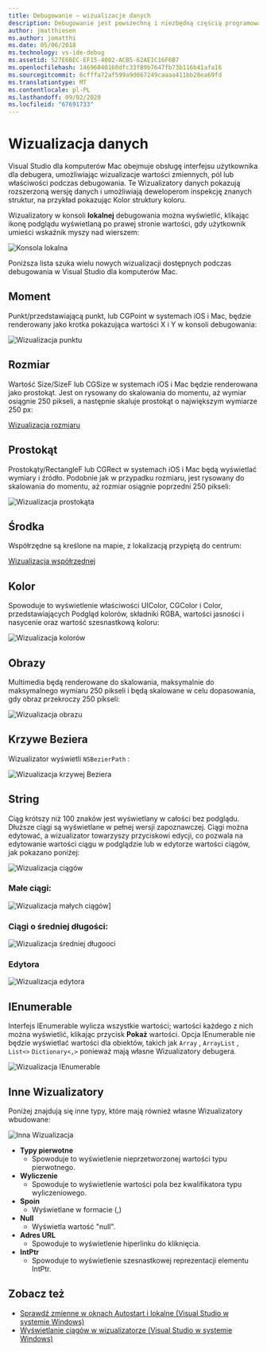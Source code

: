 ```yaml
---
title: Debugowanie — wizualizacje danych
description: Debugowanie jest powszechną i niezbędną częścią programowania. Visual Studio dla komputerów Mac zawiera cały zestaw funkcji, które ułatwiają debugowanie. Ten artykuł przegląda różne wizualizacje danych, które mogą być wyświetlane podczas przeprowadzania inspekcji obiektów w debugerze.
author: jmatthiesen
ms.author: jomatthi
ms.date: 05/06/2018
ms.technology: vs-ide-debug
ms.assetid: 527E6BEC-EF15-4002-ACB5-62AE1C16F6B7
ms.openlocfilehash: 14696040160dfc33f89b7647fb73b116b41afa16
ms.sourcegitcommit: 6cfffa72af599a9d667249caaaa411bb28ea69fd
ms.translationtype: MT
ms.contentlocale: pl-PL
ms.lasthandoff: 09/02/2020
ms.locfileid: "67691733"
---
```

# <a name="data-visualizations"></a>Wizualizacja danych

Visual Studio dla komputerów Mac obejmuje obsługę interfejsu użytkownika dla debugera, umożliwiając wizualizacje wartości zmiennych, pól lub właściwości podczas debugowania. Te Wizualizatory danych pokazują rozszerzoną wersję danych i umożliwiają deweloperom inspekcję znanych struktur, na przykład pokazując Kolor struktury koloru.

Wizualizatory w konsoli  **lokalnej** debugowania można wyświetlić, klikając ikonę podglądu wyświetlaną po prawej stronie wartości, gdy użytkownik umieści wskaźnik myszy nad wierszem:

![Konsola lokalna](media/data-visualizations-image9.png)

Poniższa lista szuka wielu nowych wizualizacji dostępnych podczas debugowania w Visual Studio dla komputerów Mac.

## <a name="point"></a>Moment
Punkt/przedstawiającą punkt, lub CGPoint w systemach iOS i Mac, będzie renderowany jako krotka pokazująca wartości X i Y w konsoli debugowania:

![Wizualizacja punktu](media/data-visualizations-image10.png)

## <a name="size"></a>Rozmiar
Wartość Size/SizeF lub CGSize w systemach iOS i Mac będzie renderowana jako prostokąt. Jest on rysowany do skalowania do momentu, aż wymiar osiągnie 250 pikseli, a następnie skaluje prostokąt o największym wymiarze 250 px:

[Wizualizacja rozmiaru](media/data-visualizations-image11.png)

## <a name="rectangle"></a>Prostokąt
Prostokąty/RectangleF lub CGRect w systemach iOS i Mac będą wyświetlać wymiary i źródło. Podobnie jak w przypadku rozmiaru, jest rysowany do skalowania do momentu, aż rozmiar osiągnie poprzedni 250 pikseli:

![Wizualizacja prostokąta](media/data-visualizations-image12.png)

## <a name="coordinate"></a>Środka
Współrzędne są kreślone na mapie, z lokalizacją przypiętą do centrum:

[Wizualizacja współrzędnej](media/data-visualizations-image13.png)

## <a name="color"></a>Kolor
Spowoduje to wyświetlenie właściwości UIColor, CGColor i Color, przedstawiających Podgląd kolorów, składniki RGBA, wartości jasności i nasycenie oraz wartość szesnastkową koloru:

![Wizualizacja kolorów](media/data-visualizations-image14.png)

## <a name="images"></a>Obrazy

Multimedia będą renderowane do skalowania, maksymalnie do maksymalnego wymiaru 250 pikseli i będą skalowane w celu dopasowania, gdy obraz przekroczy 250 pikseli:

![Wizualizacja obrazu](media/data-visualizations-image15.png)

## <a name="bezier-curves"></a>Krzywe Beziera

Wizualizator wyświetli `NSBezierPath` :

![Wizualizacja krzywej Beziera](media/data-visualizations-image16.png)

## <a name="string"></a>String

Ciąg krótszy niż 100 znaków jest wyświetlany w całości bez podglądu. Dłuższe ciągi są wyświetlane w pełnej wersji zapoznawczej. Ciągi można edytować, a wizualizator towarzyszy przyciskowi edycji, co pozwala na edytowanie wartości ciągu w podglądzie lub w edytorze wartości ciągów, jak pokazano poniżej:

![Wizualizacja ciągów](media/data-visualizations-image17.png)

### <a name="small-strings"></a>Małe ciągi:
![Wizualizacja małych ciągów](media/data-visualizations-image18.png)]

### <a name="medium-length-strings"></a>Ciągi o średniej długości:
![Wizualizacja średniej długooci](media/data-visualizations-image19.png)

### <a name="editor"></a>Edytora

![Wizualizacja edytora](media/data-visualizations-image21.png)

## <a name="ienumerable"></a>IEnumerable

Interfejs IEnumerable wylicza wszystkie wartości; wartości każdego z nich można wyświetlić, klikając przycisk **Pokaż** wartości. Opcja IEnumerable nie będzie wyświetlać wartości dla obiektów, takich jak `Array` , `ArrayList` , `List<>` `Dictionary<,>` ponieważ mają własne Wizualizatory debugera.

![Wizualizacja IEnumerable](media/data-visualizations-image22.png)

## <a name="other-visualizers"></a>Inne Wizualizatory

Poniżej znajdują się inne typy, które mają również własne Wizualizatory wbudowane:

![Inna Wizualizacja](media/data-visualizations-image23.png)

* **Typy pierwotne**
  * Spowoduje to wyświetlenie nieprzetworzonej wartości typu pierwotnego.
* **Wyliczenie**
  * Spowoduje to wyświetlenie wartości pola bez kwalifikatora typu wyliczeniowego.
* **Spoin**
  * Wyświetlane w formacie (,)
* **Null**
  * Wyświetla wartość "null".
* **Adres URL**
  * Spowoduje to wyświetlenie hiperlinku do kliknięcia.
* **IntPtr**
  * Spowoduje to wyświetlenie szesnastkowej reprezentacji elementu IntPtr.

## <a name="see-also"></a>Zobacz też

- [Sprawdź zmienne w oknach Autostart i lokalne (Visual Studio w systemie Windows)](/visualstudio/debugger/autos-and-locals-windows)
- [Wyświetlanie ciągów w wizualizatorze (Visual Studio w systemie Windows)](/visualstudio/debugger/string-visualizer-dialog-box)